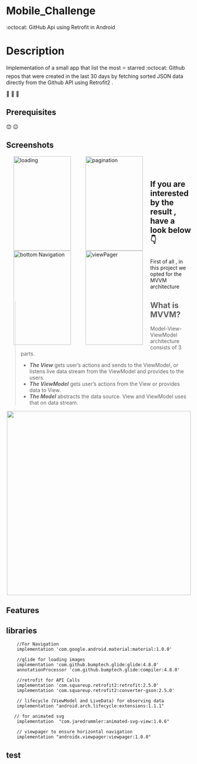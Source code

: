 # Mobile_Challenge
:octocat: GitHub Api using Retrofit in Android

# Description
Implementation of a small app that list  the most :star: starred :octocat: Github repos that were created in the last 30 days by fetching  sorted JSON data directly from the Github API using Retrofit2 .

:link:
:pushpin:
:file_folder:





## Prerequisites
:blush: :wink:

## Screenshots


<img  align="left" src="https://github.com/leylaBenAissaoui/Mobile_Challenge/blob/master/Asset/loading.gif" width="156" height="256" title="loading" hspace="20">
<img align="left" src="https://github.com/leylaBenAissaoui/Mobile_Challenge/blob/master/Asset/pagination.gif" width="156" height="256" title="pagination" hspace="20">
<img align="left" src="https://github.com/leylaBenAissaoui/Mobile_Challenge/blob/master/Asset/bottomNav.gif" width="156" height="256" title="bottom Navigation" hspace="20">
<img  align="left" src="https://github.com/leylaBenAissaoui/Mobile_Challenge/blob/master/Asset/viewPager.gif" width="156" height="256" title="viewPager" hspace="20">
&nbsp;&nbsp;&nbsp;&nbsp;&nbsp;&nbsp;&nbsp;&nbsp;&nbsp;&nbsp;&nbsp;&nbsp;&nbsp;&nbsp;&nbsp;&nbsp;&nbsp;&nbsp;&nbsp;&nbsp;&nbsp;&nbsp;&nbsp;&nbsp;&nbsp;&nbsp;&nbsp;&nbsp;&nbsp;&nbsp;&nbsp;&nbsp;&nbsp;&nbsp;&nbsp;&nbsp;&nbsp;&nbsp;&nbsp;&nbsp;&nbsp;&nbsp;&nbsp;&nbsp;&nbsp;&nbsp;

 ## If you are interested by the result , have a look below :point_down: 
  
  ##
  First of all , in this project we opted for the MVVM architecture
  
  >  ## What is MVVM? 
>  Model-View-ViewModel architecture consists of 3 parts.
>  * ***The View*** gets user’s actions and sends to the ViewModel, or listens
> live data stream from the ViewModel and provides to the users.
> *  ***The  ViewModel*** gets user’s actions from the View or provides data to View.
>  * ***The Model*** abstracts the data source. View and ViewModel uses that on
> data stream.

  <p align="center">
  <img  align="center" src="https://github.com/leylaBenAissaoui/Mobile_Challenge/blob/master/Asset/Architecture.png" width="500" height="500" ></p>
 
  
  
## Features



## libraries
```
    //For Navigation
    implementation 'com.google.android.material:material:1.0.0'
    
    //glide for loading images
    implementation 'com.github.bumptech.glide:glide:4.8.0'
    annotationProcessor 'com.github.bumptech.glide:compiler:4.8.0'
    
    //retrofit for API Calls
    implementation 'com.squareup.retrofit2:retrofit:2.5.0'
    implementation 'com.squareup.retrofit2:converter-gson:2.5.0'
    
    // lifecycle (ViewModel and LiveData) for observing data
    implementation "android.arch.lifecycle:extensions:1.1.1"
    
   // for animated svg
    implementation  "com.jaredrummler:animated-svg-view:1.0.6"
    
    // viewpager to ensure horizontal navigation 
    implementation "androidx.viewpager:viewpager:1.0.0"

```



## test 

<script src="https://gist.github.com/leylaBenAissaoui/0485c55215752b7f85ee2c74bb654768.js"></script>


